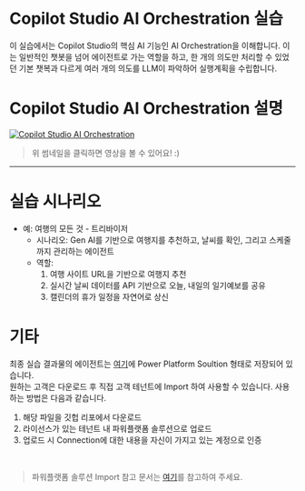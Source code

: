 Copilot Studio AI Orchestration 실습
============
이 실습에서는 Copilot Studio의 핵심 AI 기능인 AI Orchestration을 이해합니다.
이는 일반적인 챗봇을 넘어 에이전트로 가는 역할을 하고, 한 개의 의도만 처리할 수 있었던 기본 챗복과 다르게 여러 개의 의도를 LLM이 파악하어 실행계획을 수립합니다. 

Copilot Studio AI Orchestration 설명
===
[![Copilot Studio AI Orchestration](https://img.youtube.com/vi/NV-6gXz3Xug/maxresdefault.jpg)](https://youtu.be/NV-6gXz3Xug)
> 위 썸네일을 클릭하면 영상을 볼 수 있어요! :)
----


실습 시나리오
== 

- 예: 여행의 모든 것 - 트리바이저
  - 시나리오: Gen AI를 기반으로 여행지를 추천하고, 날씨를 확인, 그리고 스케줄까지 관리하는 에이전트
  - 역할:
    1) 여행 사이트 URL을 기반으로 여행지 추천
    2) 실시간 날씨 데이터를 API 기반으로 오늘, 내일의 일기예보를 공유
    3) 캘린더의 휴가 일정을 자연어로 상신

   
기타
==
최종 실습 결과물의 에이전트는 [여기](https://github.com/ChangJu-Ahn/Microsoft-AI-Agent/blob/main/CopilotStudio%2BSAP/Files/SAPProductAgent_1_0_0_1_managed.zip)에 Power Platform Soultion 형태로 저장되어 있습니다.     
원하는 고객은 다운로드 후 직접 고객 테넌트에 Import 하여 사용할 수 있습니다. 사용하는 방법은 다음과 같습니다.

1) 해당 파일을 깃헙 리포에서 다운로드
2) 라이선스가 있는 테넌트 내 파워플랫폼 솔루션으로 업로드
3) 업로드 시 Connection에 대한 내용을 자신이 가지고 있는 계정으로 인증
   
<br/>

> 파워플랫폼 솔루션 Import 참고 문서는 [여기](https://learn.microsoft.com/ko-kr/power-apps/maker/data-platform/import-update-export-solutions)를 참고하여 주세요.
